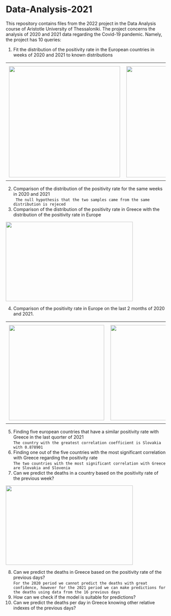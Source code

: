 ﻿# Data-Analysis-2021

This repository contains files from the 2022 project in the Data Analysis course of Aristotle University of Thessaloniki. The project concerns the analysis of 2020 and 2021 data regarding the Covid-19 pandemic. Namely, the project has 10 queries: 

1. Fit the distribution of the positivity rate in the European countries in weeks of 2020 and 2021 to known distributions

<div id="image-table">
    <table>
	    <tr>
    	    <td style="padding:10px">
        	    <img src="https://user-images.githubusercontent.com/95578892/230599837-24efdec1-d645-4e0b-8b97-31a364ce5d9c.png" width="350"/>
      	    </td>
            <td style="padding:10px">
            	<img src="https://user-images.githubusercontent.com/95578892/230599849-5eb12344-4884-484d-82a8-0b1333bdea6c.png" width="350"/>
            </td>
        </tr>
    </table>
</div>

2. Comparison of the distribution of the positivity rate for the same weeks in 2020 and 2021 \
``` The null hypothesis that the two samples came from the same distribution is rejeced```
3. Comparison of the distribution of the positivity rate in Greece with the distribution of the positivity rate in Europe
<p>
<img src="https://user-images.githubusercontent.com/95578892/230600300-c4f2af9b-2cf1-4674-8353-2714e8d4677b.png" width="400" height="250" />
</p>

4. Comparison of the positivity rate in Europe on the last 2 months of 2020 and 2021.

<div id="image-table">
    <table>
	    <tr>
    	    <td style="padding:10px">
        	    <img src="https://user-images.githubusercontent.com/95578892/230600894-b19b5627-9f90-4ec6-9132-02b0360fd0b1.png" width="300"/>
      	    </td>
            <td style="padding:10px">
            	<img src="https://user-images.githubusercontent.com/95578892/230600901-9f3d4522-f3fc-40e9-bdbb-02b73831c4fb.png" width="300"/>
            </td>
            <td style="padding:10px">
            	<img src="https://user-images.githubusercontent.com/95578892/230600906-9865cc3b-e9ca-4859-85cb-662cee679539.png" width="300"/>
            </td>
        </tr>
    </table>
</div>

5. Finding five european countries that have a similar positivity rate with Greece in the last quorter of 2021 \
`The country with the greatest correlation coefficient is Slovakia with 0.878901`
6. Finding one out of the five countries with the most significant correlation with Greece regarding the positivity rate \
`The two countries with the most significant correlation with Greece are Slovakia and Slovenia`
7. Can we predict the deaths in a country based on the positivity rate of the previous week? 
<p>
<img src="https://user-images.githubusercontent.com/95578892/230602731-e5e5e1b7-84c4-4212-aeca-3f84b5bd8c58.png" width="400" height="250" />
</p>

8. Can we predict the deaths in Greece based on the positivity rate of the previous days? \
`For the 2020 period we cannot predict the deaths with great confidence, however for the 2021 period we can make predictions for the deaths using data from the 16 previous days`
9. How can we check if the model is suitable for predictions? 
10. Can we predict the deaths per day in Greece knowing other relative indexes of the previous days? 

